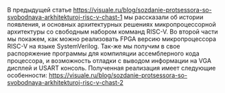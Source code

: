 В предыдущей статье https://visuale.ru/blog/sozdanie-protsessora-so-svobodnaya-arkhitekturoj-risc-v-chast-1 мы рассказали об истории появления, и основных архитектурных решениях микропроцессорной архитектуры со свободным набором комманд RISC-V. Во второй части мы покажем, как можно реализовать FPGA версию микропроцессора RISC-V на языке SystemVerilog. Так-же мы получим в свое распоряжение программы для компиляции ассемблерного кода процессора, и возможность отладки с выводом информации на VGA дисплей и USART консоль. Полученная реализация имеет следующие особенности: https://visuale.ru/blog/sozdanie-protsessora-so-svobodnaya-arkhitekturoj-risc-v-chast-2
